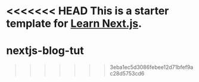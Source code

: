 <<<<<<< HEAD
This is a starter template for [Learn Next.js](https://nextjs.org/learn).
=======
# nextjs-blog-tut
>>>>>>> 3eba1ec5d3086febee12d71bfef9ac28d5753cd6
